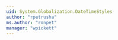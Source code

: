 ```yaml
---
uid: System.Globalization.DateTimeStyles
author: "rpetrusha"
ms.author: "ronpet"
manager: "wpickett"
---
```

